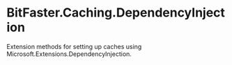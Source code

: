 # BitFaster.Caching.DependencyInjection
Extension methods for setting up caches using Microsoft.Extensions.DependencyInjection.
